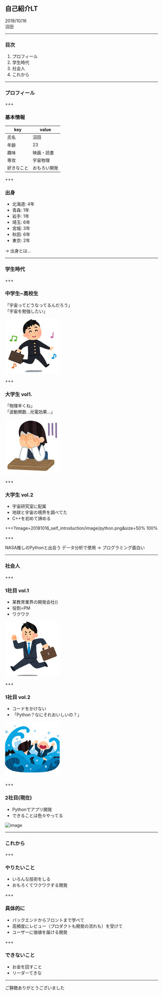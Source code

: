 ## 自己紹介LT

2018/10/16  
沼田

---

### 目次

1. プロフィール
2. 学生時代
3. 社会人
4. これから


---

### プロフィール

+++

### 基本情報

| key | value |
| --- | --- |
| 氏名 | 沼田
| 年齢 | 23 |
| 趣味 | 映画・読書 |
| 専攻 | 宇宙物理 |
| 好きなこと | おもろい開発 |


+++

### 出身
- 北海道: 4年
- 青森: 1年
- 岩手: 1年
- 埼玉: 6年
- 宮城: 3年
- 秋田: 6年
- 東京: 2年

-> 出身とは…

---

### 学生時代

+++

### 中学生~高校生
「宇宙ってどうなってるんだろう」  
「宇宙を勉強したい」

![image](20181016_self_introduction/image/skip_schoolboy.png)

+++

### 大学生 vol1.
「物理辛くね」  
「波動関数…光電効果…」

![image](20181016_self_introduction/image/fusagikomu_businesswoman.png)

+++

### 大学生 vol.2
- 宇宙研究室に配属
- 地球と宇宙の境界を調べてた
- C++を初めて諦める

+++?image=20181016_self_introduction/image/python.png&size=50% 100%

+++

NASA推しのPythonと出会う
データ分析で使用
-> プログラミング面白い

---

### 社会人

+++

### 1社目 vol.1
- 某教育業界の開発会社()
- 役割=PM
- ワクワク

![image](20181016_self_introduction/image/shinsyakaijin_run_man2.png)

+++

### 1社目 vol.2
- コードをかけない
- 「Python？なにそれおいしいの？」

![image](20181016_self_introduction/image/business_syakai_aranami.png)

+++

### 2社目(現在)
- Pythonでアプリ開発
- できることは色々やってる

![image](20181016_self_introduction/image/syokuji_computer)

---

### これから

+++

### やりたいこと
- いろんな技術をしる
- おもろくてワクワクする開発

+++

### 具体的に
- バックエンドからフロントまで学べて
- 高頻度にレビュー（プロダクトも開発の流れも）を受けて
- ユーザーに価値を届ける開発

+++

### できないこと
- お金を回すこと
- リーダーてきな

---

ご静聴ありがとうございました
